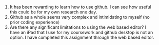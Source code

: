 1. It has been rewarding to learn how to use github. I can see how useful this could be for my own research one day. 
2. Github as a whole seems very complex and intimidating to myself (no prior coding experience)
3. Are there any significant limitations to using the web based editor? I have an iPad that I use for my coursework and github desktop is not an option. I have completed this assignment through the web based editor.